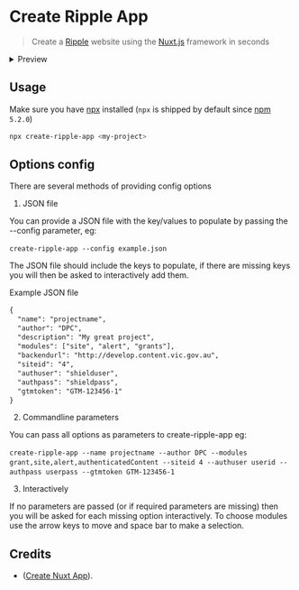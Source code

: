 # Create Ripple App

> Create a [Ripple](https://github.com/dpc-sdp/ripple) website using  the [Nuxt.js](https://github.com/nuxt/nuxt.js) framework in seconds

<details><summary>Preview</summary>

![preview](/packages/create-ripple-app/docs/create-ripple-app.gif)
</details>

## Usage

Make sure you have [npx](https://www.npmjs.com/package/npx) installed (`npx` is shipped by default since [npm](https://www.npmjs.com/get-npm) `5.2.0`)

```bash
npx create-ripple-app <my-project>
```

## Options config 

There are several methods of providing config options

1. JSON file

You can provide a JSON file with the key/values to populate by  passing the --config parameter, eg:

`create-ripple-app --config example.json`

The JSON file should include the keys to populate, if there are missing keys you will then be asked to interactively add them. 

Example JSON file

```
{
  "name": "projectname",
  "author": "DPC",
  "description": "My great project",
  "modules": ["site", "alert", "grants"],
  "backendurl": "http://develop.content.vic.gov.au",
  "siteid": "4",
  "authuser": "shielduser",
  "authpass": "shieldpass",
  "gtmtoken": "GTM-123456-1"
}
```
2. Commandline parameters

You can pass all options as parameters to create-ripple-app eg:

`create-ripple-app --name projectname --author DPC --modules grant,site,alert,authenticatedContent --siteid 4 --authuser userid --authpass userpass --gtmtoken GTM-123456-1`

3. Interactively

If no parameters are  passed (or if required parameters are missing) then you will be asked for each missing option interactively. To choose modules use the arrow keys to move and space bar to make a selection.

## Credits

- ([Create Nuxt App](https://github.com/nuxt/create-nuxt-app/contributors)).
